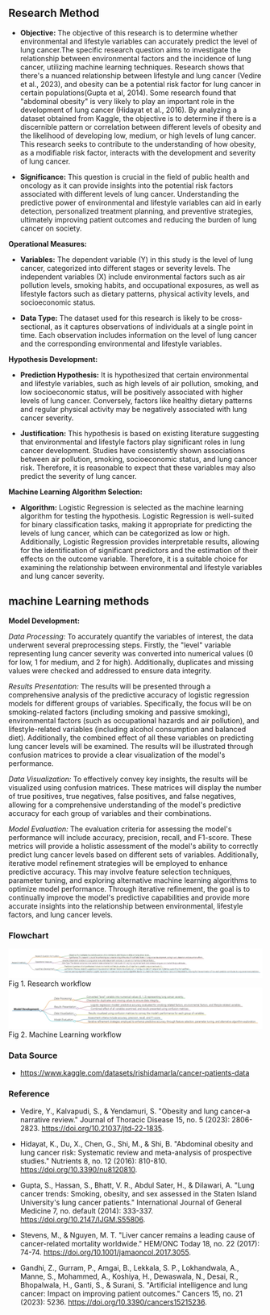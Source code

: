 
## Research Method
- **Objective:** The objective of this research is to determine whether environmental and lifestyle variables can accurately predict the level of lung cancer.The specific research question aims to investigate the relationship between environmental factors and the incidence of lung cancer, utilizing machine learning techniques. Research shows that there's a nuanced relationship between lifestyle and lung cancer (Vedire et al., 2023), and obesity can be a potential risk factor for lung cancer in certain populations(Gupta et al, 2014). Some research found that "abdominal obesity" is very likely to play an important role in the development of lung cancer (Hidayat et al., 2016). By analyzing a dataset obtained from Kaggle, the objective is to determine if there is a discernible pattern or correlation between different levels of obesity and the likelihood of developing low, medium, or high levels of lung cancer. This research seeks to contribute to the understanding of how obesity, as a modifiable risk factor, interacts with the development and severity of lung cancer.
  
- **Significance:** This question is crucial in the field of public health and oncology as it can provide insights into the potential risk factors associated with different levels of lung cancer. Understanding the predictive power of environmental and lifestyle variables can aid in early detection, personalized treatment planning, and preventive strategies, ultimately improving patient outcomes and reducing the burden of lung cancer on society.

**Operational Measures:**

- **Variables:** The dependent variable (Y) in this study is the level of lung cancer, categorized into different stages or severity levels. The independent variables (X) include environmental factors such as air pollution levels, smoking habits, and occupational exposures, as well as lifestyle factors such as dietary patterns, physical activity levels, and socioeconomic status.

- **Data Type:** The dataset used for this research is likely to be cross-sectional, as it captures observations of individuals at a single point in time. Each observation includes information on the level of lung cancer and the corresponding environmental and lifestyle variables.

**Hypothesis Development:**

- **Prediction Hypothesis:** It is hypothesized that certain environmental and lifestyle variables, such as high levels of air pollution, smoking, and low socioeconomic status, will be positively associated with higher levels of lung cancer. Conversely, factors like healthy dietary patterns and regular physical activity may be negatively associated with lung cancer severity.

- **Justification:** This hypothesis is based on existing literature suggesting that environmental and lifestyle factors play significant roles in lung cancer development. Studies have consistently shown associations between air pollution, smoking, socioeconomic status, and lung cancer risk. Therefore, it is reasonable to expect that these variables may also predict the severity of lung cancer.

**Machine Learning Algorithm Selection:**

- **Algorithm:** Logistic Regression is selected as the machine learning algorithm for testing the hypothesis. Logistic Regression is well-suited for binary classification tasks, making it appropriate for predicting the levels of lung cancer, which can be categorized as low or high. Additionally, Logistic Regression provides interpretable results, allowing for the identification of significant predictors and the estimation of their effects on the outcome variable. Therefore, it is a suitable choice for examining the relationship between environmental and lifestyle variables and lung cancer severity.

## machine Learning methods
**Model Development:**

*Data Processing:*
To accurately quantify the variables of interest, the data underwent several preprocessing steps. Firstly, the "level" variable representing lung cancer severity was converted into numerical values (0 for low, 1 for medium, and 2 for high). Additionally, duplicates and missing values were checked and addressed to ensure data integrity.

*Results Presentation:*
The results will be presented through a comprehensive analysis of the predictive accuracy of logistic regression models for different groups of variables. Specifically, the focus will be on smoking-related factors (including smoking and passive smoking), environmental factors (such as occupational hazards and air pollution), and lifestyle-related variables (including alcohol consumption and balanced diet). Additionally, the combined effect of all these variables on predicting lung cancer levels will be examined. The results will be illustrated through confusion matrices to provide a clear visualization of the model's performance.

*Data Visualization:*
To effectively convey key insights, the results will be visualized using confusion matrices. These matrices will display the number of true positives, true negatives, false positives, and false negatives, allowing for a comprehensive understanding of the model's predictive accuracy for each group of variables and their combinations.

*Model Evaluation:*
The evaluation criteria for assessing the model's performance will include accuracy, precision, recall, and F1-score. These metrics will provide a holistic assessment of the model's ability to correctly predict lung cancer levels based on different sets of variables. Additionally, iterative model refinement strategies will be employed to enhance predictive accuracy. This may involve feature selection techniques, parameter tuning, and exploring alternative machine learning algorithms to optimize model performance. Through iterative refinement, the goal is to continually improve the model's predictive capabilities and provide more accurate insights into the relationship between environmental, lifestyle factors, and lung cancer levels.

### Flowchart
![image](https://github.com/Rising-Stars-by-Sunshine/STATS201_Jiahe_Final/blob/5c496a810e37c543953113f5c17ac95f0a6fcd5c/method/method%20markmap.png)
Fig 1. Research workflow
![image](https://github.com/Rising-Stars-by-Sunshine/STATS201_Jiahe_Final/blob/e4961bd7820c2e5b6bc8859fabb7c5b2f1d0cc13/method/ml.png)
Fig 2. Machine Learning workflow

### Data Source
- https://www.kaggle.com/datasets/rishidamarla/cancer-patients-data



### Reference
- Vedire, Y., Kalvapudi, S., & Yendamuri, S. "Obesity and lung cancer-a narrative review." Journal of Thoracic Disease 15, no. 5 (2023): 2806-2823. https://doi.org/10.21037/jtd-22-1835.

- Hidayat, K., Du, X., Chen, G., Shi, M., & Shi, B. "Abdominal obesity and lung cancer risk: Systematic review and meta-analysis of prospective studies." Nutrients 8, no. 12 (2016): 810-810. https://doi.org/10.3390/nu8120810.

- Gupta, S., Hassan, S., Bhatt, V. R., Abdul Sater, H., & Dilawari, A. "Lung cancer trends: Smoking, obesity, and sex assessed in the Staten Island University's lung cancer patients." International Journal of General Medicine 7, no. default (2014): 333-337. https://doi.org/10.2147/IJGM.S55806.

- Stevens, M., & Nguyen, M. T. "Liver cancer remains a leading cause of cancer-related mortality worldwide." HEM/ONC Today 18, no. 22 (2017): 74-74. https://doi.org/10.1001/jamaoncol.2017.3055.

- Gandhi, Z., Gurram, P., Amgai, B., Lekkala, S. P., Lokhandwala, A., Manne, S., Mohammed, A., Koshiya, H., Dewaswala, N., Desai, R., Bhopalwala, H., Ganti, S., & Surani, S. "Artificial intelligence and lung cancer: Impact on improving patient outcomes." Cancers 15, no. 21 (2023): 5236. https://doi.org/10.3390/cancers15215236.

